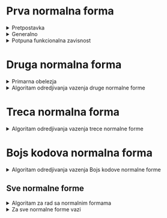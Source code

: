 # Prva normalna forma 

<details>
  
  <summary> Pretpostavka </summary>
  
  </br>

  - Predpostavljamo da uvek vazi
  - Uglavnom ne dolaze zadaci koji ne ispunjavaju ovaj uslov, osim ako nije naznaceno da neko obelzje je skup ili slog ili tako nesto

</details>

<details>
  
  <summary> Generalno </summary> <br>

Za sve ostale normalne forme (druga,treca,BK) obicno prvo ***gledamo sve funckionalne zavisnosti*** i da li one ispunjavaju neka pravila, ako **sve** ispunjavaju neka pravila onda je zadovoljena normalna forma u suprotnom nije
  
  </details>
  
<details>
  <summary> Potpuna funkcionalna zavisnost </summary> <br>
  
  Funckionalna zavisnost X->A je **POTPUNA** ako ne postoji podskup od X koji isto odredjuje A
  
</details>
  


# Druga normalna forma 

<details>
  
  <summary> Primarna obelezja </summary> <br>

  - **PRIMARNA** obelezja su obelezja koja pripadaju bilo kom kljucu [mozemo imati vise kljuceva]
  - U literaturi se **primarna** obelezja oznacavaju sa skracenicom **KPR** . 

</details>

<details>
  <summary> Algoritam odredjivanja vazenja druge normalne forme </summary> <br>
  
Gledamo i proveravamo da li su sve funkcionalne zavisnosti **POTPUNE**, ako nadjemo neku koja nije znaci ne  ispunjava uslov Druge normalne forme.
  
</details>

# Treca normalna forma 

<details>
  
  <summary> Algoritam odredjivanja vazenja trece normalne forme  </summary> <br>
  
Najlakse se proverava na sledeci nacin:

  - posmatramo sve funckionalne zavisnosti koje imamo  u skupu
  - gledamo da li se desava situacija da je negde sa desne strane neko neprimarno obelezje a sa leve strane nesto sto 
funkcionalno ne odredjuje ni jedan kljuc
  - ako immo tu situaciju to definitivno znaci da imamo neku tranzitivnu FZ od kljuca ka nekom neprimarnom obelezju

</details>

# Bojs kodova normalna forma

<details>
  
  <summary> Algoritam odredjivanja vazenja Bojs kodove normalne forme </summary> <br>
  
U izradi, trenutno se desifruje...

</details>

## Sve normalne forme

<details>
  <summary> Algoritam za rad sa normalnim formama </summary> <br>
  
  - [0 korak]: Nadjemo kljuceve i posmatramo sva obelezja koja postoje u kljucu, odnosno sva obelezja podelimo u  PRIMARNA(pripadaju barem jednom kljucu) i NEPRIMARNA (ne pripadaju ni jednom kljucu)
  - [1 korak]: 
  - [2 korak]:
  - [3 korak]:
  
</details>
  
<details>
  <summary> Za sve normalne forme vazi </summary> <br>
  
**Sema BP** (CELA BAZA PODATAKA) je u nekoj od normalnih formi ako su **sve seme relacija** u nekoj od normalnih formi
     
</details>
